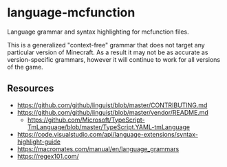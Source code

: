 # language-mcfunction
Language grammar and syntax highlighting for mcfunction files.

This is a generalized "context-free" grammar that does not target any particular version of Minecraft. As a result it may not be as accurate as version-specific grammars, however it will continue to work for all versions of the game.

## Resources
- https://github.com/github/linguist/blob/master/CONTRIBUTING.md
- https://github.com/github/linguist/blob/master/vendor/README.md
  - https://github.com/Microsoft/TypeScript-TmLanguage/blob/master/TypeScript.YAML-tmLanguage
- https://code.visualstudio.com/api/language-extensions/syntax-highlight-guide
- https://macromates.com/manual/en/language_grammars
- https://regex101.com/
